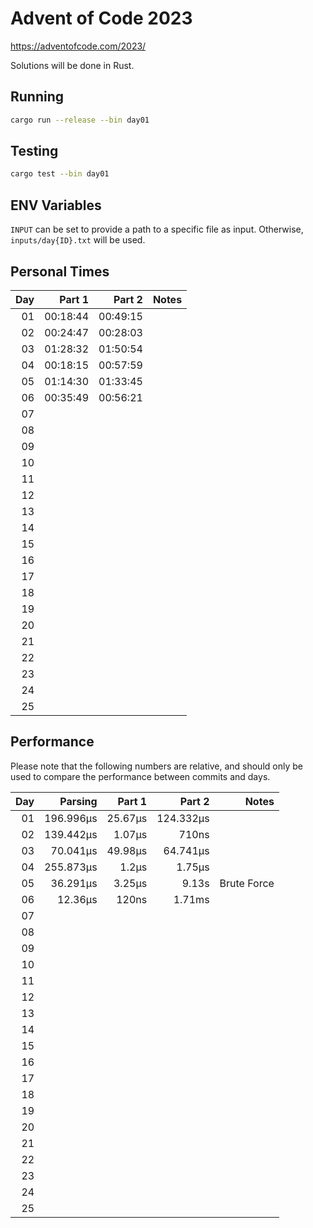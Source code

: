 # Advent of Code 2023

https://adventofcode.com/2023/

Solutions will be done in Rust.

## Running

```bash
cargo run --release --bin day01
```

## Testing

```bash
cargo test --bin day01
```

## ENV Variables

`INPUT` can be set to provide a path to a specific file as input. Otherwise, `inputs/day{ID}.txt` will be used.

## Personal Times

|  Day |   Part 1 |   Part 2 | Notes |
| ---: | -------: | -------: | ----: |
|   01 | 00:18:44 | 00:49:15 |       |
|   02 | 00:24:47 | 00:28:03 |       |
|   03 | 01:28:32 | 01:50:54 |       |
|   04 | 00:18:15 | 00:57:59 |       |
|   05 | 01:14:30 | 01:33:45 |       |
|   06 | 00:35:49 | 00:56:21 |       |
|   07 |          |          |       |
|   08 |          |          |       |
|   09 |          |          |       |
|   10 |          |          |       |
|   11 |          |          |       |
|   12 |          |          |       |
|   13 |          |          |       |
|   14 |          |          |       |
|   15 |          |          |       |
|   16 |          |          |       |
|   17 |          |          |       |
|   18 |          |          |       |
|   19 |          |          |       |
|   20 |          |          |       |
|   21 |          |          |       |
|   22 |          |          |       |
|   23 |          |          |       |
|   24 |          |          |       |
|   25 |          |          |       |

## Performance

Please note that the following numbers are relative, and should only be used to compare the performance between commits and days.

|  Day |   Parsing |  Part 1 |    Part 2 |       Notes |
| ---: | --------: | ------: | --------: | ----------: |
|   01 | 196.996µs | 25.67µs | 124.332µs |             |
|   02 | 139.442µs |  1.07µs |     710ns |             |
|   03 |  70.041µs | 49.98µs |  64.741µs |             |
|   04 | 255.873µs |   1.2µs |    1.75µs |             |
|   05 |  36.291µs |  3.25µs |     9.13s | Brute Force |
|   06 |   12.36µs |   120ns |    1.71ms |             |
|   07 |           |         |           |             |
|   08 |           |         |           |             |
|   09 |           |         |           |             |
|   10 |           |         |           |             |
|   11 |           |         |           |             |
|   12 |           |         |           |             |
|   13 |           |         |           |             |
|   14 |           |         |           |             |
|   15 |           |         |           |             |
|   16 |           |         |           |             |
|   17 |           |         |           |             |
|   18 |           |         |           |             |
|   19 |           |         |           |             |
|   20 |           |         |           |             |
|   21 |           |         |           |             |
|   22 |           |         |           |             |
|   23 |           |         |           |             |
|   24 |           |         |           |             |
|   25 |           |         |           |             |
